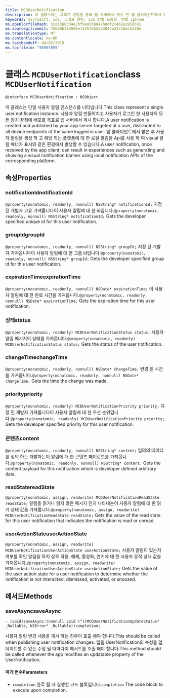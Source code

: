 ```yaml
---
title: MCDUserNotification
description: 이 클래스에는 그래프 알림을 통해 앱 서버에서 게시 한 앱 클라이언트에서 받은 사용자 알림을 나타냅니다.
keywords: microsoft, ios, 그래프 알림, ios 방법 도움말, 방법 iphone
ms.openlocfilehash: 5ca1360c34e2bf9aa5d9847b8df2c462e2956b31
ms.sourcegitcommit: 75680b384946e11257bb2a33044a3172dec5220e
ms.translationtype: MT
ms.contentlocale: ko-KR
ms.lasthandoff: 04/02/2019
ms.locfileid: "58907895"
---
```

# <a name="class-mcdusernotification"></a><span data-ttu-id="f296b-104">클래스 `MCDUserNotification`</span><span class="sxs-lookup"><span data-stu-id="f296b-104">class `MCDUserNotification`</span></span>

```
@interface MCDUserNotification : NSObject
```


<span data-ttu-id="f296b-105">이 클래스는 단일 사용자 알림 인스턴스를 나타냅니다.</span><span class="sxs-lookup"><span data-stu-id="f296b-105">This class represent a single user notification instance.</span></span> <span data-ttu-id="f296b-106">사용자 알림 만들어지고 사용자가 로그인 한 사용자의 모든 장치 끝점에 배포를 목표로 앱 서버에서 게시 합니다.</span><span class="sxs-lookup"><span data-stu-id="f296b-106">A user notification is created and published by your app server targeted at a user, distributed to all device endpoints of the same logged in user.</span></span>
<span data-ttu-id="f296b-107">앱 클라이언트에서 받은 후 사용자 알림을 생성 하 고 해당 되는 플랫폼에 대 한 로컬 알림을 Api를 사용 하 여 visual 알림 배너가 표시와 같은 환경에서 발생할 수 있습니다.</span><span class="sxs-lookup"><span data-stu-id="f296b-107">A user notification, once received by the app client, can result in experiences such as generating and showing a visual notification banner using local notification APIs of the corresponding platform.</span></span>

## <a name="properties"></a><span data-ttu-id="f296b-108">속성</span><span class="sxs-lookup"><span data-stu-id="f296b-108">Properties</span></span>

### <a name="notificationid"></a><span data-ttu-id="f296b-109">notificationId</span><span class="sxs-lookup"><span data-stu-id="f296b-109">notificationId</span></span>
<span data-ttu-id="f296b-110">`@property(nonatomic, readonly, nonnull) NSString* notificationId;` 지정 된 개발자 고유 가져옵니다이 사용자 알림에 대 한 id입니다.</span><span class="sxs-lookup"><span data-stu-id="f296b-110">`@property(nonatomic, readonly, nonnull) NSString* notificationId;` Gets the developer specified unique id for this user notification.</span></span>

### <a name="groupid"></a><span data-ttu-id="f296b-111">groupId</span><span class="sxs-lookup"><span data-stu-id="f296b-111">groupId</span></span>
<span data-ttu-id="f296b-112">`@property(nonatomic, readonly, nonnull) NSString* groupId;` 지정 된 개발자 가져옵니다이 사용자 알림에 대 한 그룹 id입니다.</span><span class="sxs-lookup"><span data-stu-id="f296b-112">`@property(nonatomic, readonly, nonnull) NSString* groupId;` Gets the developer specified group id for this user notification.</span></span>

### <a name="expirationtime"></a><span data-ttu-id="f296b-113">expirationTime</span><span class="sxs-lookup"><span data-stu-id="f296b-113">expirationTime</span></span>
<span data-ttu-id="f296b-114">`@property(nonatomic, readonly, nonnull) NSDate* expirationTime;` 이 사용자 알림에 대 한 만료 시간을 가져옵니다.</span><span class="sxs-lookup"><span data-stu-id="f296b-114">`@property(nonatomic, readonly, nonnull) NSDate* expirationTime;` Gets the expiration time for this user notification.</span></span>

### <a name="status"></a><span data-ttu-id="f296b-115">상태</span><span class="sxs-lookup"><span data-stu-id="f296b-115">status</span></span>
<span data-ttu-id="f296b-116">`@property(nonatomic, readonly) MCDUserNotificationStatus status;` 사용자 알림 메시지의 상태를 가져옵니다.</span><span class="sxs-lookup"><span data-stu-id="f296b-116">`@property(nonatomic, readonly) MCDUserNotificationStatus status;` Gets the status of the user notification.</span></span>

### <a name="changetime"></a><span data-ttu-id="f296b-117">changeTime</span><span class="sxs-lookup"><span data-stu-id="f296b-117">changeTime</span></span>
<span data-ttu-id="f296b-118">`@property(nonatomic, readonly, nonnull) NSDate* changeTime;` 변경 된 시간을 가져옵니다.</span><span class="sxs-lookup"><span data-stu-id="f296b-118">`@property(nonatomic, readonly, nonnull) NSDate* changeTime;` Gets the time the change was made.</span></span>

### <a name="priority"></a><span data-ttu-id="f296b-119">priority</span><span class="sxs-lookup"><span data-stu-id="f296b-119">priority</span></span>
<span data-ttu-id="f296b-120">`@property(nonatomic, readonly) MCDUserNotificationPriority priority;` 지정 된 개발자 가져옵니다이 사용자 알림에 대 한 우선 순위입니다.</span><span class="sxs-lookup"><span data-stu-id="f296b-120">`@property(nonatomic, readonly) MCDUserNotificationPriority priority;` Gets the developer specified priority for this user notification.</span></span>

### <a name="content"></a><span data-ttu-id="f296b-121">콘텐츠</span><span class="sxs-lookup"><span data-stu-id="f296b-121">content</span></span>
<span data-ttu-id="f296b-122">`@property(nonatomic, readonly, nonnull) NSString* content;` 임의의 데이터를 정의 하는 개발자는이 알림에 대 한 콘텐츠 페이로드를 가져옵니다.</span><span class="sxs-lookup"><span data-stu-id="f296b-122">`@property(nonatomic, readonly, nonnull) NSString* content;` Gets the content payload for this notification which is developer defined arbitrary data.</span></span>

###  <a name="readstate"></a><span data-ttu-id="f296b-123">readState</span><span class="sxs-lookup"><span data-stu-id="f296b-123">readState</span></span>
<span data-ttu-id="f296b-124">`@property(nonatomic, assign, readwrite) MCDUserNotificationReadState readState;` 알림을 읽거나 읽지 않은 메시지 인지 나타내는이 사용자 알림에 대 한 읽기 상태 값을 가져옵니다.</span><span class="sxs-lookup"><span data-stu-id="f296b-124">`@property(nonatomic, assign, readwrite) MCDUserNotificationReadState readState;` Gets the value of the read state for this user notification that indicates the notification is read or unread.</span></span>

### <a name="useractionstate"></a><span data-ttu-id="f296b-125">userActionState</span><span class="sxs-lookup"><span data-stu-id="f296b-125">userActionState</span></span>
<span data-ttu-id="f296b-126">`@property(nonatomic, assign, readwrite) MCDUserNotificationUserActionState userActionState;` 사용자 알림이 있는지 여부를 확인 알림을 하지 상호 작용, 해제, 활성화, 연기에 대 한 사용자 동작 상태 값을 가져옵니다.</span><span class="sxs-lookup"><span data-stu-id="f296b-126">`@property(nonatomic, assign, readwrite) MCDUserNotificationUserActionState userActionState;` Gets the value of the user action state for a user notification to determine whether the notification is not interacted, dismissed, activated, or snoozed.</span></span> 

## <a name="methods"></a><span data-ttu-id="f296b-127">메서드</span><span class="sxs-lookup"><span data-stu-id="f296b-127">Methods</span></span>

### <a name="saveasync"></a><span data-ttu-id="f296b-128">saveAsync</span><span class="sxs-lookup"><span data-stu-id="f296b-128">saveAsync</span></span>
`- (void)saveAsync:(nonnull void (^)(MCDUserNotificationUpdateStatus* _Nullable, NSError* _Nullable))completion;`

<span data-ttu-id="f296b-129">사용자 알림 변경 내용을 게시 하는 경우이 호출 해야 합니다.</span><span class="sxs-lookup"><span data-stu-id="f296b-129">This should be called when publishing user notification changes.</span></span> <span data-ttu-id="f296b-130">앱을 UserNotification의 속성을 업데이트할 수 있는 수정 될 때마다이 메서드를 호출 해야 합니다.</span><span class="sxs-lookup"><span data-stu-id="f296b-130">This method should be called whenever the app modifies an updatable property of the UserNotification.</span></span>

#### <a name="parameters"></a><span data-ttu-id="f296b-131">매개 변수</span><span class="sxs-lookup"><span data-stu-id="f296b-131">Parameters</span></span>
* <span data-ttu-id="f296b-132">`completion` 완료 될 때 실행할 코드 블록입니다.</span><span class="sxs-lookup"><span data-stu-id="f296b-132">`completion` The code block to execute upon completion.</span></span>
